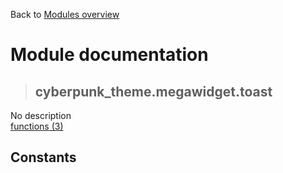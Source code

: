 Back to [Modules overview](https://github.com/pyrustic/cyberpunk-theme/blob/master/docs/modules/README.md)
  
# Module documentation
>## cyberpunk\_theme.megawidget.toast
No description
<br>
[functions (3)](https://github.com/pyrustic/cyberpunk-theme/blob/master/docs/modules/content/cyberpunk_theme.megawidget.toast/functions.md)


## Constants
```python

```

